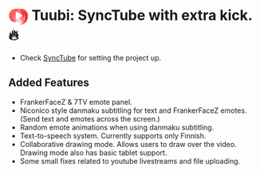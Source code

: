 # <img src="./res/img/favicon.svg" align="top" style="width:40px"> Tuubi: SyncTube with extra kick. 🔥

- Check [SyncTube](https://github.com/RblSb/SyncTube) for setting the project up.

## Added Features

- FrankerFaceZ & 7TV emote panel.
- Niconico style danmaku subtitling for text and FrankerFaceZ emotes. (Send text and emotes across the screen.)
- Random emote animations when using danmaku subtitling.
- Text-to-speech system. Currently supports only Finnish.
- Collaborative drawing mode. Allows users to draw over the video. Drawing mode also has basic tablet support. 
- Some small fixes related to youtube livestreams and file uploading.
